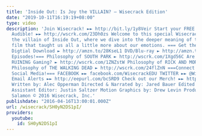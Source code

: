 ```yaml
---
title: 'Inside Out: Is Joy the VILLAIN? – Wisecrack Edition'
date: "2019-10-11T16:19:19+08:00"
type: video
description: 'Join Wisecrack! ►► http://bit.ly/1y8Veir Start your FREE trial with
  Audible! ►► http://wscrk.com/23Dh0zs Welcome to this special Wisecrack Edition on
  the villain of Inside Out, where we dive into the deeper meaning of the beloved
  film that taught us all a little more about our emotions. === Get the Movie! ===
  Digtial Download ► http://amzn.to/28KseL1 DVD/Blu-ray ► http://amzn.to/20wNbup ===More
  Episodes!=== Philosophy of SOUTH PARK ► http://wscrk.com/1Xgd56C Are Video Games
  RUINING Gaming? ► http://wscrk.com/1ZNZstW Philosophy of RICK AND MORTY ►http://wscrk.com/1KvthHS
  Philosophy of THE WALKING DEAD ► http://wscrk.com/24flZnN ===Connect with us on
  Social Media!=== FACEBOOK ►► facebook.com/WisecrackEDU TWITTER ►► @Wisecrack Get
  Email Alerts ►► http://eepurl.com/bcSRD9 Check out our Merch! ►► http://www.wisecrack.co/store
  Written by: Alec Opperman Directed & Narrated by: Jared Bauer Edited by: Ryan Hailey
  Assistant Editor: Justin Saltzer Motion Graphics by: Drew Levin Produced by: Jacob
  Salamon © 2016 Wisecrack, Inc.'
publishdate: "2016-04-16T13:00:01.000Z"
url: /wisecrack/SH0yN2DS1pI/
providers:
  youtube:
    id: SH0yN2DS1pI
---
```

